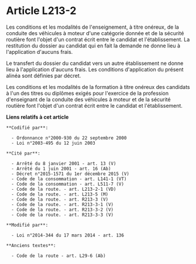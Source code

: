 # Article L213-2

Les conditions et les modalités de l'enseignement, à titre onéreux, de la conduite des véhicules à moteur d'une catégorie
donnée et de la sécurité routière font l'objet d'un contrat écrit entre le candidat et l'établissement. La restitution du
dossier au candidat qui en fait la demande ne donne lieu à l'application d'aucuns frais. 

Le transfert du dossier du candidat vers un autre établissement ne donne lieu à l'application d'aucuns frais. Les conditions
d'application du présent alinéa sont définies par décret. 

Les conditions et les modalités de la formation à titre onéreux des candidats à l'un des titres ou diplômes exigés pour
l'exercice de la profession d'enseignant de la conduite des véhicules à moteur et de la sécurité routière font l'objet d'un
contrat écrit entre le candidat et l'établissement.

**Liens relatifs à cet article**

	**Codifié par**:

	  - Ordonnance n°2000-930 du 22 septembre 2000
	  - Loi n°2003-495 du 12 juin 2003

	**Cité par**:

	  - Arrêté du 8 janvier 2001 - art. 13 (V)
	  - Arrêté du 1 juin 2001 - art. 16 (Ab)
	  - Décret n°2015-1571 du 1er décembre 2015 (V)
	  - Code de la consommation - art. L141-1 (VT)
	  - Code de la consommation - art. L511-7 (V)
	  - Code de la route. - art. L213-2-1 (VD)
	  - Code de la route. - art. L213-5 (M)
	  - Code de la route. - art. R213-3 (V)
	  - Code de la route. - art. R213-3-1 (V)
	  - Code de la route. - art. R213-3-2 (V)
	  - Code de la route. - art. R213-3-3 (V)

	**Modifié par**:

	  - Loi n°2014-344 du 17 mars 2014 - art. 136

	**Anciens textes**:

	  - Code de la route - art. L29-6 (Ab)
